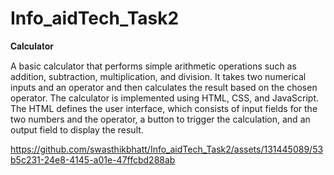 # Info_aidTech_Task2
𝐂𝐚𝐥𝐜𝐮𝐥𝐚𝐭𝐨𝐫

A basic calculator that performs simple arithmetic operations such as addition, subtraction, multiplication, and division. It takes two numerical inputs and an operator and then calculates the result based on the chosen operator. The calculator is implemented using HTML, CSS, and JavaScript. The HTML defines the user interface, which consists of input fields for the two numbers and the operator, a button to trigger the calculation, and an output field to display the result.

https://github.com/swasthikbhatt/Info_aidTech_Task2/assets/131445089/53b5c231-24e8-4145-a01e-47ffcbd288ab

